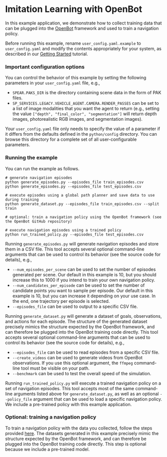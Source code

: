 # Imitation Learning with OpenBot

In this example application, we demonstrate how to collect training data that can be plugged into the [OpenBot](http://www.openbot.org) framework and used to train a navigation policy.

Before running this example, rename `user_config.yaml.example` to `user_config.yaml` and modify the contents appropriately for your system, as described in our [Getting Started](../../docs/getting_started.md) tutorial.

### Important configuration options

You can control the behavior of this example by setting the following parameters in your `user_config.yaml` file, e.g.,
  - `SPEAR.PAKS_DIR` is the directory containing scene data in the form of PAK files.
  - `SP_SERVICES.LEGACY.VEHICLE_AGENT.CAMERA.RENDER_PASSES` can be set to a list of image modalities that you want the agent to return (e.g., setting the value `["depth", "final_color", "segmentation"]` will return depth images, photorealistic RGB images, and segmentation images).

Your `user_config.yaml` file only needs to specify the value of a parameter if it differs from the defaults defined in the `python/config` directory. You can browse this directory for a complete set of all user-configurable parameters.

### Running the example

You can run the example as follows.

```console
# generate navigation episodes
python generate_episodes.py --episodes_file train_episodes.csv
python generate_episodes.py --episodes_file test_episodes.csv

# execute episodes using a global path planner and save data to use during training
python generate_dataset.py --episodes_file train_episodes.csv --split train

# optional: train a navigation policy using the OpenBot framework (see the OpenBot GitHub repository)

# execute navigation episodes using a trained policy
python run_trained_policy.py --episodes_file test_episodes.csv
```

Running `generate_episodes.py` will generate navigation episodes and store them in a CSV file. This tool accepts several optional command-line arguments that can be used to control its behavior (see the source code for details), e.g.,
  - `--num_episodes_per_scene` can be used to set the number of episodes generated per scene. Our default in this example is 10, but you should increase this to 1000 if you intend to train your own navigation policy.
  - `--num_candidates_per_episode` can be used to set the number of candidate points you want to sample per episode. Our default in this example is 10, but you can increase it depending on your use case. In the end, one trajectory per episode is selected.
  - `--episodes_file` can be used to output to a specific CSV file.

Running `generate_dataset.py` will generate a dataset of goals, observations, and actions for each episode. The structure of the generated dataset precisely mimics the structure expected by the OpenBot framework, and can therefore be plugged into the OpenBot training code directly. This tool accepts several optional command-line arguments that can be used to control its behavior (see the source code for details), e.g.,
  - `--episodes_file` can be used to read episodes from a specific CSV file.
  - `--create_videos` can be used to generate videos from OpenBot observations. If you use this optional argument, the `ffmpeg` command-line tool must be visible on your path.
  - `--benchmark` can be used to test the overall speed of the simulation.

Running `run_trained_policy.py` will execute a trained navigation policy on a set of navigation episodes. This tool accepts most of the same command-line arguments listed above for `generate_dataset.py`, as well as an optional `--policy_file` argument that can be used to load a specific navigation policy. We include a pre-trained policy with this example application.

### Optional: training a navigation policy

To train a navigation policy with the data you collected, follow the steps provided [here](https://github.com/isl-org/OpenBot/tree/master/policy#policy-training). The datasets generated in this example precisely mimic the structure expected by the OpenBot framework, and can therefore be plugged into the OpenBot training code directly. This step is optional because we include a pre-trained model.

